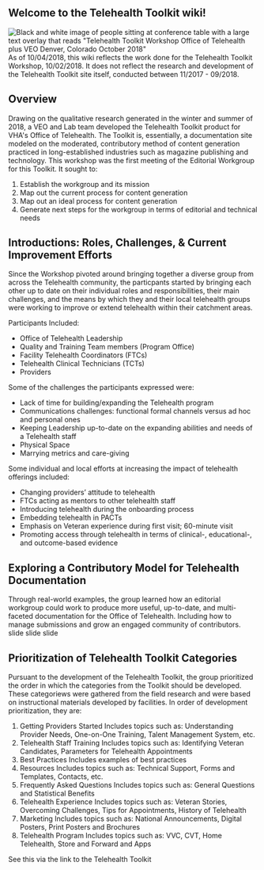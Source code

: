 ## Welcome to the Telehealth Toolkit wiki!
![Black and white image of people sitting at conference table with a large text overlay that reads "Telehealth Toolkit Workshop Office of Telehealth plus VEO Denver, Colorado October 2018"](https://github.com/anatecture/telehealth-toolkit/blob/master/src/assets/title_image_b%26w.jpg)
As of 10/04/2018, this wiki reflects the work done for the Telehealth Toolkit Workshop, 10/02/2018. It does not reflect the research and development of the Telehealth Toolkit site itself, conducted between 11/2017 - 09/2018.

## Overview
Drawing on the qualitative research generated in the winter and summer of 2018, a VEO and Lab team developed the Telehealth Toolkit product for VHA's Office of Telehealth. The Toolkit is, essentially, a documentation site modeled on the moderated, contributory method of content generation practiced in long-established industries such as magazine publishing and technology. This workshop was the first meeting of the Editorial Workgroup for this Toolkit. It sought to:
1. Establish the workgroup and its mission
2. Map out the current process for content generation
3. Map out an ideal process for content generation
4. Generate next steps for the workgroup in terms of editorial and technical needs

## Introductions: Roles, Challenges, & Current Improvement Efforts
Since the Workshop pivoted around bringing together a diverse group from across the Telehealth community, the particpants started by bringing each other up to date on their individual roles and responsibilities, their main challenges, and the means by which they and their local telehealth groups were working to improve or extend telehealth within their catchment areas.

Participants Included:
* Office of Telehealth Leadership
* Quality and Training Team members (Program Office)
* Facility Telehealth Coordinators (FTCs)
* Telehealth Clinical Technicians (TCTs)
* Providers

Some of the challenges the participants expressed were:
* Lack of time for building/expanding the Telehealth program
* Communications challenges: functional formal channels versus ad hoc and personal ones
* Keeping Leadership up-to-date on the expanding abilities and needs of a Telehealth staff
* Physical Space
* Marrying metrics and care-giving

Some individual and local efforts at increasing the impact of telehealth offerings included:
* Changing providers’ attitude to telehealth
* FTCs acting as mentors to other telehealth staff
* Introducing telehealth during the onboarding process
* Embedding telehealth in PACTs
* Emphasis on Veteran experience during first visit; 60-minute visit
* Promoting access through telehealth in terms of clinical-, educational-, and outcome-based evidence

## Exploring a Contributory Model for Telehealth Documentation
Through real-world examples, the group learned how an editorial workgroup could work to produce more useful, up-to-date, and multi-faceted documentation for the Office of Telehealth. Including how to manage submissions and grow an engaged community of contributors.
slide
slide
slide

## Prioritization of Telehealth Toolkit Categories
Pursuant to the development of the Telehealth Toolkit, the group prioritized the order in which the categories from the Toolkit should be developed. These categoriews were gathered from the field research and were based on instructional materials developed by facilities. In order of development prioritization, they are:

1. Getting Providers Started
Includes topics such as: Understanding Provider Needs, One-on-One Training, Talent Management System, etc.
2. Telehealth Staff Training
Includes topics such as: Identifying Veteran Candidates, Parameters for Telehealth Appointments
3. Best Practices
Includes examples of best practices
4. Resources
Includes topics such as:  Technical Support, Forms and Templates, Contacts, etc.
5. Frequently Asked Questions
Includes topics such as: General Questions and Statistical Benefits
6. Telehealth Experience
Includes topics such as:  Veteran Stories, Overcoming Challenges, Tips for Appointments, History of Telehealth
7. Marketing
Includes topics such as:  National Announcements, Digital Posters, Print Posters and Brochures
8. Telehealth Program
Includes topics such as:  VVC, CVT, Home Telehealth, Store and Forward and Apps

See this via the link to the Telehealth Toolkit
